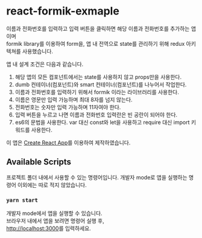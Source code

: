 # react-formik-exmaple

이름과 전화번호를 입력하고 입력 버튼을 클릭하면 해당 이름과 전화번호를 추가하는 앱이며<br>
formik library를 이용하여 form을, 앱 내 전역으로 state를 관리하기 위해 redux 아키텍쳐를 사용했습니다.


앱 내 설계 조건은 다음과 같습니다.

1. 해당 앱의 모든 컴포넌트에서는 state를 사용하지 않고 props만을 사용한다. 
2. dumb 컨테이너(컴포넌트)와 smart 컨테이너(컴포넌트)를 나누어서 작업한다. 
3. 이름과 전화번호를 입력하기 위해서 formik 이라는 라이브러리를 사용한다. 
4. 이름은 영문만 입력 가능하며 최대 8자를 넘지 않는다. 
5. 전화번호는 숫자만 입력 가능하며 11자여야 한다. 
6. 입력 버튼을 누르고 나면 이름과 전화번호 입력란은 빈 공란이 되어야 한다. 
7. es6의 문법을 사용한다. var 대신 const와 let을 사용하고 require 대신 import 키워드를 사용한다. 

이 앱은 [Create React App](https://github.com/facebook/create-react-app)를 이용하여 제작하였습니다.


## Available Scripts

프로젝트 폴더 내에서 사용할 수 있는 명령어입니다.
개발자 mode로 앱을 실행하는 명령어 이외에는 따로 적지 않았습니다.

### `yarn start`

개발자 mode에서 앱을 실행할 수 있습니다.<br>
브라우저 내에서 앱을 보려면 명령어 실행 후,<br>
[http://localhost:3000](http://localhost:3000)를 입력하세요.

